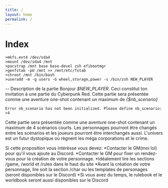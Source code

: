 ```yaml
---
title: /
layout: home
permalink: /
---
```


# Index
```
>mkfs.ext4 /dev/sda4
>mount /dev/sda4 /mnt
>pacstrap /mnt base base-devel zsh efibootmgr
>genfstab -pU /mnt >> /mnt/etc/fstab
>chroot /mnt /bin/bash
>useradd -m -g users -G wheel,storage,power -s /bin/zsh NEW_PLAYER
```

-- Description de la partie
Bonjour *$NEW_PLAYER*.
Ceci constitut ton invitation à une partie du Cyberpunk Red. Cette partie sera présentée comme une aventure one-shot contenant un maximum de *{$nb_scenario}*
```
Error nb_scenario has not been initialized. Please define nb_scenario:
>4
```
Cette partie sera présentée comme une aventure one-shot contenant un maximum de 4 scénarios courts. Les personnages pourront être changés entre les scénarios et les joueurs pourront être interchangés aussi. L'univers est un futur dystopique où règnent les méga corporations et le crime.

Si cette proposition vous intérèsse vous devez:
*Contacter le GM(moi lol) pour qu'il vous ajoute au Discord.
*Contacter le GM pour fixer un rendez-vous pour la création de votre personnage.
*Idéalement lire les sections /game, /world et /rules dans le haut du site
*Avant la création de votre personnage, lire soit la section /char ou les templates de personages (seront disponibles sur le Discord)
*Si vous avez du temps, le rulebook et le worldbook seront aussi disponibles sur le Discord
